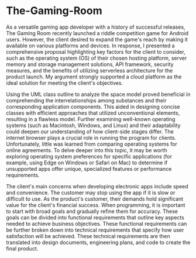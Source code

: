 # The-Gaming-Room
As a versatile gaming app developer with a history of successful releases, The Gaming Room recently launched a riddle competition game for Android users. However, the client desired to expand the game's reach by making it available on various platforms and devices. In response, I presented a comprehensive proposal highlighting key factors for the client to consider, such as the operating system (OS) of their chosen hosting platform, server memory and storage management solutions, API framework, security measures, and the benefits of utilizing serverless architecture for the product launch. My argument strongly supported a cloud platform as the ideal solution for meeting the client's objectives.

Using the UML class outline to analyze the space model proved beneficial in comprehending the interrelationships among substances and their corresponding application components. This aided in designing concise classes with efficient approaches that utilized unconventional elements, resulting in a flawless model. Further examining well-known operating systems (such as Macintosh, Windows, and Linux) and their adaptability could deepen our understanding of how client-side stages differ. The internet browser plays a crucial role in running the program for clients. Unfortunately, little was learned from comparing operating systems for online agreements. To delve deeper into this topic, it may be worth exploring operating system preferences for specific applications (for example, using Edge on Windows or Safari on Mac) to determine if unsupported apps offer unique, specialized features or performance requirements.

The client's main concerns when developing electronic apps include speed and convenience. The customer may stop using the app if it is slow or difficult to use. As the product's customer, their demands hold significant value for the client's financial success. When programming, it is important to start with broad goals and gradually refine them for accuracy. These goals can be divided into functional requirements that outline key aspects needed to achieve business objectives. These functional requirements can be further broken down into technical requirements that specify how user satisfaction will be achieved. These technical requirements are then translated into design documents, engineering plans, and code to create the final product.
